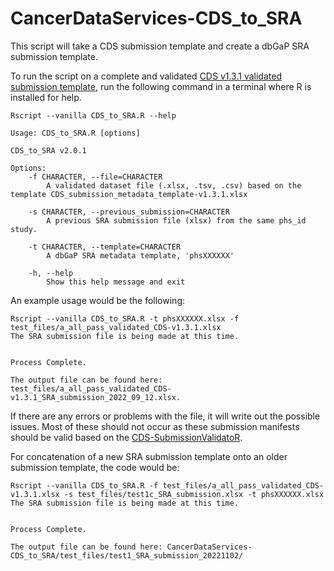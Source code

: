 # CancerDataServices-CDS_to_SRA
This script will take a CDS submission template and create a dbGaP SRA submission template.

To run the script on a complete and validated [CDS v1.3.1 validated submission template](https://github.com/CBIIT/CancerDataServices-SubmissionValidationR), run the following command in a terminal where R is installed for help.

```
Rscript --vanilla CDS_to_SRA.R --help
```

```
Usage: CDS_to_SRA.R [options]

CDS_to_SRA v2.0.1

Options:
	-f CHARACTER, --file=CHARACTER
		A validated dataset file (.xlsx, .tsv, .csv) based on the template CDS_submission_metadata_template-v1.3.1.xlsx

	-s CHARACTER, --previous_submission=CHARACTER
		A previous SRA submission file (xlsx) from the same phs_id study.

	-t CHARACTER, --template=CHARACTER
		A dbGaP SRA metadata template, 'phsXXXXXX'

	-h, --help
		Show this help message and exit
```

An example usage would be the following:

```
Rscript --vanilla CDS_to_SRA.R -t phsXXXXXX.xlsx -f test_files/a_all_pass_validated_CDS-v1.3.1.xlsx 
The SRA submission file is being made at this time.


Process Complete.

The output file can be found here: test_files/a_all_pass_validated_CDS-v1.3.1_SRA_submission_2022_09_12.xlsx.
```

If there are any errors or problems with the file, it will write out the possible issues. Most of these should not occur as these submission manifests should be valid based on the [CDS-SubmissionValidatoR](https://github.com/CBIIT/CancerDataServices-SubmissionValidationR).

For concatenation of a new SRA submission template onto an older submission template, the code would be:

```
Rscript --vanilla CDS_to_SRA.R -f test_files/a_all_pass_validated_CDS-v1.3.1.xlsx -s test_files/test1c_SRA_submission.xlsx -t phsXXXXXX.xlsx 
The SRA submission file is being made at this time.


Process Complete.

The output file can be found here: CancerDataServices-CDS_to_SRA/test_files/test1_SRA_submission_20221102/
```
